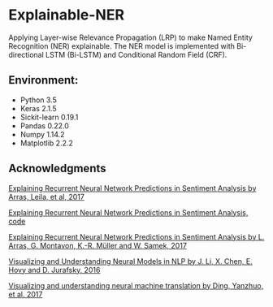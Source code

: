 # Explainable-NER

Applying Layer-wise Relevance Propagation (LRP) to make Named Entity Recognition (NER) explainable. 
The NER model is implemented with Bi-directional LSTM (Bi-LSTM) and Conditional Random Field (CRF).

## Environment:

- Python 3.5
- Keras 2.1.5
- Sickit-learn 0.19.1
- Pandas 0.22.0
- Numpy 1.14.2
- Matplotlib 2.2.2

## Acknowledgments
[Explaining Recurrent Neural Network Predictions in Sentiment Analysis by Arras, Leila, et al, 2017](http://aclweb.org/anthology/W/W17/W17-5221.pdf)

[Explaining Recurrent Neural Network Predictions in Sentiment Analysis, code](https://github.com/ArrasL/LRP_for_LSTM)

[Explaining Recurrent Neural Network Predictions in Sentiment Analysis by L. Arras, G. Montavon, K.-R. Müller and W. Samek, 2017](http://aclweb.org/anthology/W/W17/W17-5221.pdf)

[Visualizing and Understanding Neural Models in NLP by J. Li, X. Chen, E. Hovy and D. Jurafsky, 2016](https://arxiv.org/abs/1506.01066)

[Visualizing and understanding neural machine translation by Ding, Yanzhuo, et al. 2017](http://www.aclweb.org/anthology/P17-1106)



